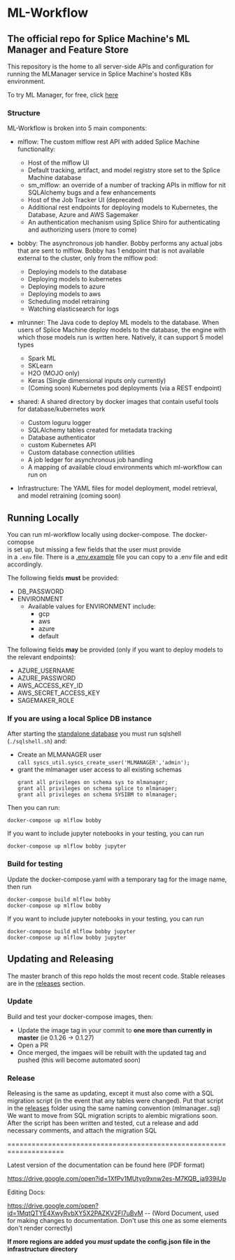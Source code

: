 # ML-Workflow
## The official repo for Splice Machine's ML Manager and Feature Store

This repository is the home to all server-side APIs and configuration for running
the MLManager service in Splice Machine's hosted K8s environment.
<br>

To try ML Manager, for free, click [here](https://cloud.splicemachine.io/register?utm_source=mlmanagergithub&utm_medium=header&utm_campaign=sandbox)
<br>

### Structure

ML-Workflow is broken into 5 main components:

* mlflow: The custom mlflow rest API with added Splice Machine functionality:
  * Host of the mlflow UI
  * Default tracking, artifact, and model registry store set to the Splice Machine database
  * sm_mlflow: an override of a number of tracking APIs in mlflow for nit SQLAlchemy bugs and a few enhancements
  * Host of the Job Tracker UI (deprecated)
  * Additional rest endpoints for deploying models to Kubernetes, the Database, Azure and AWS Sagemaker
  * An authentication mechanism using Splice Shiro for authenticating and authorizing users (more to come)

* bobby: The asynchronous job handler. Bobby performs any actual jobs that are sent to mlflow. Bobby has 1 endpoint that is not available external to the cluster, only from the mlflow pod:
  * Deploying models to the database
  * Deploying models to kubernetes
  * Deploying models to azure
  * Deploying models to aws
  * Scheduling model retraining
  * Watching elasticsearch for logs

* mlrunner: The Java code to deploy ML models to the database. When users of Splice Machine deploy models to the database, the engine with which those models run is wrtten here. Natively, it can support 5 model types
  * Spark ML
  * SKLearn
  * H2O (MOJO only)
  * Keras (Single dimensional inputs only currently)
  * (Coming soon) Kubernetes pod deployments (via a REST endpoint)

* shared: A shared directory by docker images that contain useful tools for database/kubernetes work
  * Custom loguru logger
  * SQLAlchemy tables created for metadata tracking
  * Database authenticator
  * custom Kubernetes API
  * Custom database connection utilities
  * A job ledger for asynchronous job handling
  * A mapping of available cloud environments which ml-workflow can run on

* Infrastructure: The YAML files for model deployment, model retrieval, and model retraining (coming soon)

## Running Locally

You can run ml-workflow locally using docker-compose. The docker-comopse  
is set up, but missing a few fields that the user must provide  
in a <code>.env</code> file. There is a [.env.example](https://github.com/splicemachine/ml-workflow/blob/DBAAS-4947/.env.example) file you can copy to a .env file and edit accordingly.<br>

The following fields <b>must</b> be provided:
* DB_PASSWORD
* ENVIRONMENT
  * Available values for ENVIRONMENT include:
     * gcp
     * aws
     * azure
     * default

The following fields <b>may</b> be provided (only if you want to deploy models to the relevant endpoints):
* AZURE_USERNAME
* AZURE_PASSWORD
* AWS_ACCESS_KEY_ID
* AWS_SECRET_ACCESS_KEY
* SAGEMAKER_ROLE

### If you are using a local Splice DB instance

After starting the [standalone database](https://www.github.com/splicemachine/spliceengine) you must run sqlshell (`./sqlshell.sh`) and:
* Create an MLMANAGER user <br>`call syscs_util.syscs_create_user('MLMANAGER','admin');`
* grant the mlmanager user access to all existing schemas
  ```
  grant all privileges on schema sys to mlmanager;
  grant all privileges on schema splice to mlmanager;
  grant all privileges on schema SYSIBM to mlmanager;
  ```

Then you can run:
```
docker-compose up mlflow bobby
```
If you want to include jupyter notebooks in your testing, you can run
```
docker-compose up mlflow bobby jupyter
```

### Build for testing
Update the docker-compose.yaml with a temporary tag for the image name, then run
```
docker-compose build mlflow bobby
docker-compose up mlflow bobby
```
If you want to include jupyter notebooks in your testing, you can run
```
docker-compose build mlflow bobby jupyter 
docker-compose up mlflow bobby jupyter
```


## Updating and Releasing

The master branch of this repo holds the most recent code. Stable releases are in the [releases](https://github.com/splicemachine/ml-workflow/releases) section.<br>

### Update

Build and test your docker-compose images, then:
* Update the image tag in your commit to <b>one more than currently in master</b> (ie 0.1.26 -> 0.1.27)
* Open a PR
* Once merged, the imgaes will be rebuilt with the updated tag and pushed (this will become automated soon)

### Release

Releasing is the same as updating, except it must also come with a SQL migration script (in the event that any tables were changed). Put that script in the [releases](https://github.com/splicemachine/ml-workflow/tree/master/releases) folder using the same naming convention (mlmanager.<release>.sql)<br>
We want to move from SQL migration scripts to alembic migrations soon.<br>
After the script has been written and tested, cut a release and add necessary comments, and attach the migration SQL

====================================================================

Latest version of the documentation can be found here (PDF format)

https://drive.google.com/open?id=1XfPv1MUtyp9xnw2es-M7KQB_ja939iUp


Editing Docs:

https://drive.google.com/open?id=1MqtQTYE4XwyRvbXY5X2PAZKV2Fl7uBvM -- (Word Document, used for making changes to documentation. Don't use this one as some elements don't render correctly)

__If more regions are added you _must_ update the config.json file in the infrastructure directory__

